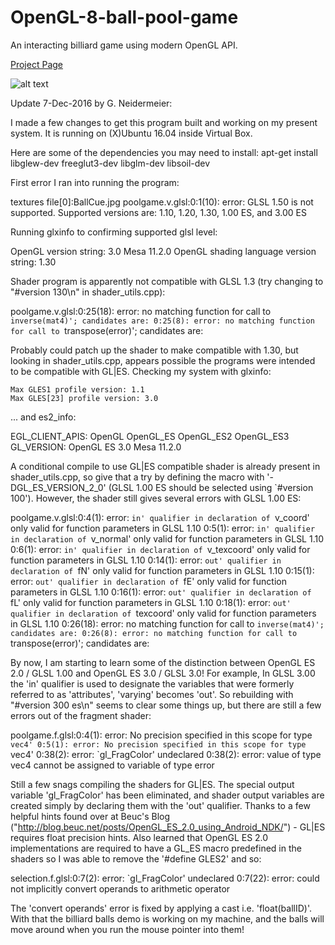 OpenGL-8-ball-pool-game
=======================

An interacting billiard game using modern OpenGL API.

[Project Page](http://zhongyn.github.io/opengl-8-ball-pool-game/)

![alt text](https://github.com/zhongyn/opengl-8-ball-pool-game/blob/gh-pages/images/per_fragment.png)


Update 7-Dec-2016 by G. Neidermeier:

I made a few changes to get this program built and working on my present system.
It is running on (X)Ubuntu 16.04 inside Virtual Box.

Here are some of the dependencies you may need to install:
 apt-get install libglew-dev freeglut3-dev libglm-dev libsoil-dev


First error I ran into running the program:

 textures file[0]:BallCue.jpg
 poolgame.v.glsl:0:1(10): error: GLSL 1.50 is not supported. Supported versions are: 1.10, 1.20, 1.30, 1.00 ES, and 3.00 ES

Running glxinfo to confirming supported glsl level:

 OpenGL version string: 3.0 Mesa 11.2.0
 OpenGL shading language version string: 1.30

Shader program is apparently not compatible with GLSL 1.3 (try changing to "#version 130\n" in shader_utils.cpp):

 poolgame.v.glsl:0:25(18): error: no matching function for call to `inverse(mat4)'; candidates are:
 0:25(8): error: no matching function for call to `transpose(error)'; candidates are:

Probably could patch up the shader to make compatible with 1.30, but looking in shader_utils.cpp, appears possible the programs were intended to be compatible with GL|ES. Checking my system with glxinfo:

    Max GLES1 profile version: 1.1
    Max GLES[23] profile version: 3.0

... and es2_info:

 EGL_CLIENT_APIS: OpenGL OpenGL_ES OpenGL_ES2 OpenGL_ES3 
 GL_VERSION: OpenGL ES 3.0 Mesa 11.2.0

A conditional compile to use GL|ES compatible shader is already present in shader_utils.cpp, so give that a try by defining the macro with '-DGL_ES_VERSION_2_0' (GLSL 1.00 ES should be selected using `#version 100'). However, the shader still gives several errors with GLSL 1.00 ES:

 poolgame.v.glsl:0:4(1): error: `in' qualifier in declaration of `v_coord' only valid for function parameters in GLSL 1.10
 0:5(1): error: `in' qualifier in declaration of `v_normal' only valid for function parameters in GLSL 1.10
 0:6(1): error: `in' qualifier in declaration of `v_texcoord' only valid for function parameters in GLSL 1.10
 0:14(1): error: `out' qualifier in declaration of `fN' only valid for function parameters in GLSL 1.10
 0:15(1): error: `out' qualifier in declaration of `fE' only valid for function parameters in GLSL 1.10
 0:16(1): error: `out' qualifier in declaration of `fL' only valid for function parameters in GLSL 1.10
 0:18(1): error: `out' qualifier in declaration of `texcoord' only valid for function parameters in GLSL 1.10
 0:26(18): error: no matching function for call to `inverse(mat4)'; candidates are:
 0:26(8): error: no matching function for call to `transpose(error)'; candidates are:

By now, I am starting to learn some of the distinction between OpenGL ES 2.0 / GLSL 1.00  and OpenGL ES 3.0 / GLSL 3.0! For example, In GLSL 3.00 the 'in' qualifier is used to designate the variables that were formerly referred to as 'attributes', 'varying' becomes 'out'. So rebuilding with "#version 300 es\n" seems to clear some things up, but there are still a few errors out of the fragment shader:

 poolgame.f.glsl:0:4(1): error: No precision specified in this scope for type `vec4'
 0:5(1): error: No precision specified in this scope for type `vec4'
 <snip>
 0:38(2): error: `gl_FragColor' undeclared
 0:38(2): error: value of type vec4 cannot be assigned to variable of type error

Still a few snags compiling the shaders for GL|ES. The special output variable 'gl_FragColor' has been eliminated, and shader output variables are created simply by declaring them with the 'out' qualifier. Thanks to a few helpful hints found over at Beuc's Blog ("http://blog.beuc.net/posts/OpenGL_ES_2.0_using_Android_NDK/") - GL|ES requires float precision hints. Also learned that OpenGL ES 2.0 implementations are required to have a GL_ES macro predefined in the shaders so I was able to remove the '#define GLES2' and so:

 selection.f.glsl:0:7(2): error: `gl_FragColor' undeclared
 0:7(22): error: could not implicitly convert operands to arithmetic operator

The 'convert operands' error is fixed by applying a cast i.e. 'float(ballID)'. With that the billiard balls demo is working on my machine, and the balls will move around when you run the mouse pointer into them!
